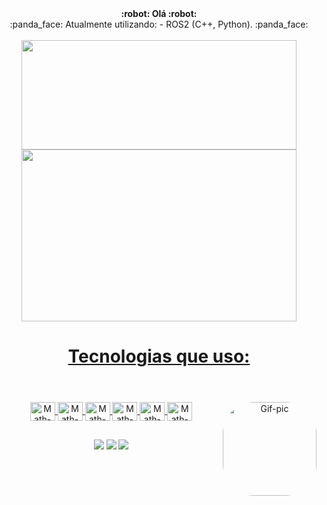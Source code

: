 <div align="center">
<strong> :robot: Olá :robot:	</strong>
</div>

<div align="center">
 :panda_face:  Atualmente utilizando:
 - ROS2 (C++, Python). :panda_face:
</div>
<br>

<div align="center">
  <a href="https://github.com/Theuz6">
  <img height="175px" width="440px" length="100px" src="https://github-readme-stats.vercel.app/api?username=Theuz6&show_icons=true&theme=dark&include_all_commits=true&count_private=true"/>
  <img height="275px" width="440px" length="100px" src="https://github-readme-stats.vercel.app/api/top-langs/?username=Theuz6&layout=compact&langs_count=7&theme=dark"/>
</div>

<div align="center">
<h1>Tecnologias que uso:<h1>
</div>


  <div align="center" style="display: inline_block"><br>
   <img align="center" alt="Math-HTML" height="30" width="40" src="https://cdn.jsdelivr.net/gh/devicons/devicon/icons/html5/html5-original.svg">
   <img align="center" alt="Math-CSS" height="30" width="40" src="https://cdn.jsdelivr.net/gh/devicons/devicon/icons/css3/css3-original.svg">
  <img align="center" alt="Math-Js" height="30" width="40" src="https://cdn.jsdelivr.net/gh/devicons/devicon/icons/javascript/javascript-original.svg">
   <img align="center" alt="Math-Java" height="30" width="40" src="https://cdn.jsdelivr.net/gh/devicons/devicon/icons/java/java-original.svg">
  <img align="center" alt="Math-C" height="30" width="40" src="https://cdn.jsdelivr.net/gh/devicons/devicon/icons/c/c-original.svg">
  <img align="right" alt="Gif-pic" height="150" style="border-radius:50px;" src="https://art.ngfiles.com/images/2010000/2010873_zorropa_black-mage-supreme-victory.gif?f1628732790">
  <img align="center" alt="Math-GIT" height="30" width="40" src="https://cdn.jsdelivr.net/gh/devicons/devicon/icons/git/git-original.svg">
  

  

  
  ##
  
  <div>
   
  <a href="https://instagram.com/theuz_lz" target="_blank"><img src="https://img.shields.io/badge/-Instagram-%23E4405F?style=for-the-badge&logo=instagram&logoColor=white" target="_blank"></a>
  <a href="https://www.linkedin.com/in/matheus-dos-santos-silva6/" target="_blank"><img src="https://img.shields.io/badge/-LinkedIn-%230077B5?style=for-the-badge&logo=linkedin&logoColor=white" target="_blank"></a>
  <a href = "msantossilva005@gmail.com"><img src="https://img.shields.io/badge/-Gmail-%23333?style=for-the-badge&logo=gmail&logoColor=white" target="_blank"></a>
   
  </div>
 
